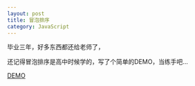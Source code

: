 ```yaml
---
layout: post
title: 冒泡排序 
category: JavaScript
---
```


毕业三年，好多东西都还给老师了，

还记得冒泡排序是高中时候学的，写了个简单的DEMO，当练手吧...

[DEMO](/demo/bubblesort.html)

